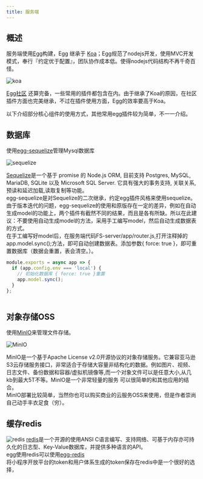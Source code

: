 ```yaml
---
title: 服务端
---
```

## 概述
服务端使用[Egg](https://www.eggjs.org/)构建，Egg 继承于 [Koa](https://github.com/koajs/koa)；Egg规范了nodejs开发，使用MVC开发模式，奉行『约定优于配置』，团队协作成本低。使得nodejs代码结构不再千奇百怪。  

![koa](https://zos.alipayobjects.com/rmsportal/JFKAMfmPehWfhBPdCjrw.svg)

[Egg社区](https://github.com/search?q=topic%3Aegg-plugin&type=Repositories) 还算完备，一些常用的插件都包含在内。由于继承了Koa的原因，在社区插件方面也完美继承，不过在插件使用方面，Egg的效率要高于Koa。  

以下介绍部分核心组件的使用方式，其他常用egg插件较为简单，不一一介绍。

## 数据库
使用[egg-sequelize](https://github.com/eggjs/egg-sequelize)管理Mysql数据库  

![sequelize](https://www.sequelize.cn/assets/images/logo-small-844fb9182c0fbf41931de2246fa9c496.png)

[Sequelize](https://sequelize.org/)是一个基于 promise 的 Node.js ORM, 目前支持 Postgres, MySQL, MariaDB, SQLite 以及 Microsoft SQL Server. 它具有强大的事务支持, 关联关系, 预读和延迟加载,读取复制等功能。  
egg-sequelize是对Sequelize的二次继承，约定egg插件风格来使用sequelize。由于版本迭代的问题，egg-sequelize的使用和原版存在一定的差异，例如在自动生成model的功能上，两个插件有截然不同的结果，而且是各有所缺。所以在此建议：不要使用自动生成model的方法，采用手工编写model，然后自动生成数据表的方式。  
在手工编写好model后，在服务端代码FS-server/app/router.js,打开注释掉的app.model.sync();方法，即可自动创建数据表。添加参数{ force: true }，即可重置数据库（数据会重置，表会清空。）。
```javascript
module.exports = async app => {
  if (app.config.env === 'local') {
    // 初始化数据库 { force: true }重置
    app.model.sync();
  }
};
  
```
## 对象存储OSS
使用[MinlO](https://www.minio.org.cn/)来管理文件存储。  

![MinlO](https://www.minio.org.cn/resources/img/logo.svg)

MinlO是一个基于Apache License v2.0开源协议的对象存储服务。它兼容亚马逊S3云存储服务接口，非常适合于存储大容量非结构化的数据。例如图片、视频、日志文件、备份数据和容器/虚拟机镜像等,而一个对象文件可以是任意大小,从几kb到最大5T不等。MinlO是一个非常轻量的服务 可以很简单的和其他应用的结合。  
MinlO部署比较简单，当然你也可以购买商业的云服务OSS来使用，但是作者崇尚自己动手丰衣足食（穷）。

## 缓存redis
![redis](https://gimg2.baidu.com/image_search/src=http%3A%2F%2Fsafe-img.xhscdn.com%2Fbw1%2F9821be0d-e714-4f98-a350-d7bd98a8659a%3FimageView2%2F2%2Fw%2F1080%2Fformat%2Fjpg&refer=http%3A%2F%2Fsafe-img.xhscdn.com&app=2002&size=f9999,10000&q=a80&n=0&g=0n&fmt=auto?sec=1686810765&t=9b772f5438a26de7b9764397588a6ecb)
[redis](https://redis.io/)是一个开源的使用ANSI C语言编写、支持网络、可基于内存亦可持久化的日志型、Key-Value数据库，并提供多种语言的API。  
egg使用redis可以使用[egg-redis](https://github.com/eggjs/egg-redis)  
将小程序开放平台的token和用户体系生成的token保存在redis中是一个很好的选择，
